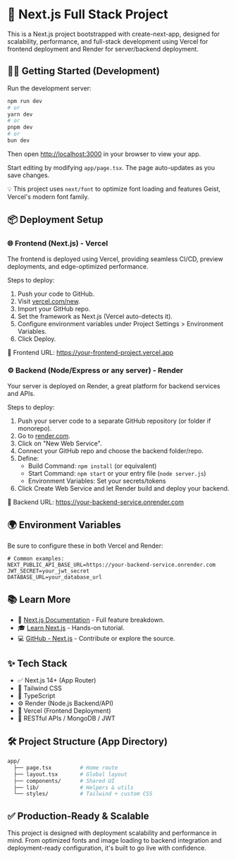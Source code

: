 # 🚀 Next.js Full Stack Project

This is a Next.js project bootstrapped with create-next-app, designed for scalability, performance, and full-stack development using Vercel for frontend deployment and Render for server/backend deployment.

## 🧑‍💻 Getting Started (Development)

Run the development server:

```bash
npm run dev
# or
yarn dev
# or
pnpm dev
# or
bun dev
```

Then open [http://localhost:3000](http://localhost:3000) in your browser to view your app.

Start editing by modifying `app/page.tsx`. The page auto-updates as you save changes.

💡 This project uses `next/font` to optimize font loading and features Geist, Vercel's modern font family.

## 📦 Deployment Setup

### 🌐 Frontend (Next.js) - Vercel

The frontend is deployed using Vercel, providing seamless CI/CD, preview deployments, and edge-optimized performance.

Steps to deploy:

1. Push your code to GitHub.
2. Visit [vercel.com/new](https://vercel.com/new).
3. Import your GitHub repo.
4. Set the framework as Next.js (Vercel auto-detects it).
5. Configure environment variables under Project Settings > Environment Variables.
6. Click Deploy.

🔗 Frontend URL: https://your-frontend-project.vercel.app

### ⚙️ Backend (Node/Express or any server) - Render

Your server is deployed on Render, a great platform for backend services and APIs.

Steps to deploy:

1. Push your server code to a separate GitHub repository (or folder if monorepo).
2. Go to [render.com](https://render.com).
3. Click on "New Web Service".
4. Connect your GitHub repo and choose the backend folder/repo.
5. Define:
   - Build Command: `npm install` (or equivalent)
   - Start Command: `npm start` or your entry file (`node server.js`)
   - Environment Variables: Set your secrets/tokens
6. Click Create Web Service and let Render build and deploy your backend.

🔗 Backend URL: https://your-backend-service.onrender.com

## 🌍 Environment Variables

Be sure to configure these in both Vercel and Render:

```env
# Common examples:
NEXT_PUBLIC_API_BASE_URL=https://your-backend-service.onrender.com
JWT_SECRET=your_jwt_secret
DATABASE_URL=your_database_url
```

## 📚 Learn More

- 📘 [Next.js Documentation](https://nextjs.org/docs) - Full feature breakdown.
- 🎓 [Learn Next.js](https://nextjs.org/learn) - Hands-on tutorial.
- 💻 [GitHub - Next.js](https://github.com/vercel/next.js/) - Contribute or explore the source.

## ✨ Tech Stack

- ✅ Next.js 14+ (App Router)
- 🎨 Tailwind CSS
- 🧠 TypeScript
- ⚙️ Render (Node.js Backend/API)
- 🚀 Vercel (Frontend Deployment)
- 📡 RESTful APIs / MongoDB / JWT

## 🛠️ Project Structure (App Directory)

```bash
app/
  ├── page.tsx         # Home route
  ├── layout.tsx       # Global layout
  ├── components/      # Shared UI
  ├── lib/             # Helpers & utils
  └── styles/          # Tailwind + custom CSS
```

## ✅ Production-Ready & Scalable

This project is designed with deployment scalability and performance in mind. From optimized fonts and image loading to backend integration and deployment-ready configuration, it's built to go live with confidence.